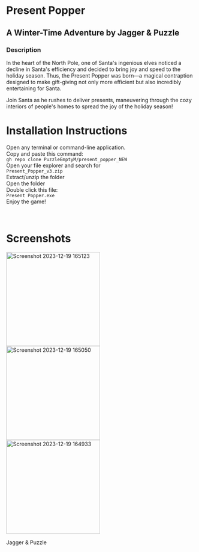 # Present Popper
## A Winter-Time Adventure by Jagger & Puzzle

### Description

In the heart of the North Pole, one of Santa's ingenious elves noticed a decline in Santa's efficiency and decided to bring joy and speed to the holiday season. Thus, the Present Popper was born—a magical contraption designed to make gift-giving not only more efficient but also incredibly entertaining for Santa. <br>

Join Santa as he rushes to deliver presents, maneuvering through the cozy interiors of people's homes to spread the joy of the holiday season! <br>

# Installation Instructions
Open any terminal or command-line application. <br>
Copy and paste this command: <br>
```gh repo clone PuzzleEmptyM/present_popper_NEW``` <br>
Open your file explorer and search for <br>
```Present_Popper_v3.zip``` <br>
Extract/unzip the folder <br>
Open the folder <br>
Double click this file: <br>
```Present Popper.exe``` <br>
Enjoy the game! <br>
<br>
<br>
# Screenshots
<img width="250" alt="Screenshot 2023-12-19 165123" src="https://github.com/PuzzleEmptyM/present_popper_NEW/assets/129412985/52717d04-7969-4569-8412-5b500a82c7c8"> <br>
<img width="250" alt="Screenshot 2023-12-19 165050" src="https://github.com/PuzzleEmptyM/present_popper_NEW/assets/129412985/bfb492fa-8cc9-4833-ba9e-2f35c00e7f34"> <br>
<img width="250" alt="Screenshot 2023-12-19 164933" src="https://github.com/PuzzleEmptyM/present_popper_NEW/assets/129412985/58692cf9-929b-4688-ad19-63bdc30c6333"> <br>

Jagger & Puzzle
